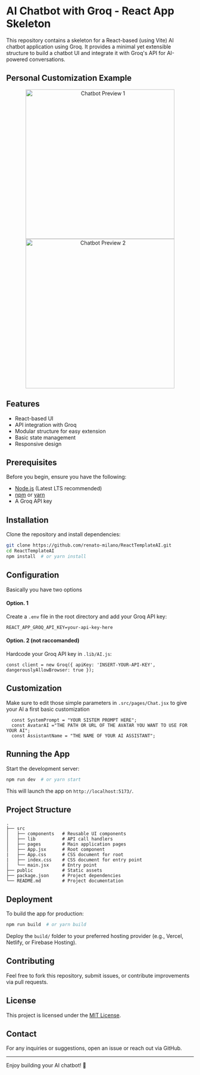 # AI Chatbot with Groq - React App Skeleton

This repository contains a skeleton for a React-based (using Vite) AI chatbot application using Groq. It provides a minimal yet extensible structure to build a chatbot UI and integrate it with Groq's API for AI-powered conversations.

## Personal Customization Example
<div align="center">
  <img src="https://i.ibb.co/LdxdwJtG/AI-HOME.png" alt="Chatbot Preview 1" width="400"/>
  <img src="https://i.ibb.co/5WCPn5Zz/Chat-AI.png" alt="Chatbot Preview 2" width="400"/>
</div>

## Features
- React-based UI
- API integration with Groq
- Modular structure for easy extension
- Basic state management
- Responsive design

## Prerequisites
Before you begin, ensure you have the following:
- [Node.js](https://nodejs.org/) (Latest LTS recommended)
- [npm](https://www.npmjs.com/) or [yarn](https://yarnpkg.com/)
- A Groq API key

## Installation
Clone the repository and install dependencies:
```sh
git clone https://github.com/renato-milano/ReactTemplateAI.git
cd ReactTemplateAI
npm install  # or yarn install
```

## Configuration
Basically you have two options
#### Option. 1
Create a `.env` file in the root directory and add your Groq API key:
```
REACT_APP_GROQ_API_KEY=your-api-key-here
```
#### Option. 2 (not raccomanded)
Hardcode your Groq API key in `.lib/AI.js`:
```
const client = new Groq({ apiKey: 'INSERT-YOUR-API-KEY', dangerouslyAllowBrowser: true });
```

## Customization
Make sure to edit those simple parameters in `.src/pages/Chat.jsx` to give your AI a first basic customization
```
  const SystemPrompt = "YOUR SISTEM PROMPT HERE";
  const AvatarAI ="THE PATH OR URL OF THE AVATAR YOU WANT TO USE FOR YOUR AI";
  const AssistantName = "THE NAME OF YOUR AI ASSISTANT";
```


## Running the App
Start the development server:
```sh
npm run dev  # or yarn start
```
This will launch the app on `http://localhost:5173/`.

## Project Structure
```
.
├── src
│   ├── components   # Reusable UI components
│   ├── lib          # API call handlers
│   ├── pages        # Main application pages
│   ├── App.jsx      # Root component
|   ├── App.css      # CSS document for root
|   ├── index.css    # CSS document for entry point
│   └── main.jsx     # Entry point
├── public           # Static assets
├── package.json     # Project dependencies
└── README.md        # Project documentation
```

## Deployment
To build the app for production:
```sh
npm run build  # or yarn build
```
Deploy the `build/` folder to your preferred hosting provider (e.g., Vercel, Netlify, or Firebase Hosting).

## Contributing
Feel free to fork this repository, submit issues, or contribute improvements via pull requests.

## License
This project is licensed under the [MIT License](LICENSE).

## Contact
For any inquiries or suggestions, open an issue or reach out via GitHub.

---
Enjoy building your AI chatbot! 🚀

